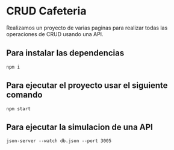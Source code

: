 # CRUD Cafeteria

Realizamos un proyecto de varias paginas para realizar todas las operaciones de CRUD usando una API.

## Para instalar las dependencias

`npm i`

## Para ejecutar el proyecto usar el siguiente comando

`npm start`

## Para ejecutar la simulacion de una API 

`json-server --watch db.json --port 3005`